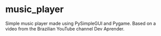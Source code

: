 # music_player
Simple music player made using PySimpleGUI and Pygame.
Based on a video from the Brazilian YouTube channel Dev Aprender.
